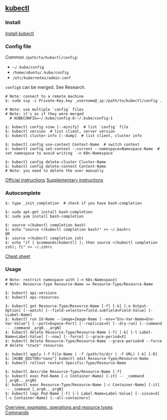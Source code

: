 ## [kubectl](https://kubectl.docs.kubernetes.io/)

### Install

[Install kubectl](Other/Kubernetes/Docs/Tasks/InstallTools/InstallKubectl)  

### Config file

Common `/path/to/kubectl/config`:
* `~/.kube/config`
* `/home/ubuntu/.kube/config`
* `/etc/kubernetes/admin.conf`

`config`s can be merged. See Research.  

```
# Note: connect to a remote machine
$: sudo scp -i Private-Key.key _username@_ip:/path/to/kubectl/config .

# Note: use multiple `config` files
# Note: it's as if they were merged
  # KUBECONFIG=~/.kube/config-0:~/.kube/config-1

$: kubectl config view [--minify]  # list `config` file
$: kubectl version  # list client, server version
$: kubectl cluster-info [--dump]  # list client, cluster info

$: kubectl config use-context Context-Name  # switch context
$: kubectl config set-context --current --namespace=Namespace-Name  # set namespace to avoid writing `-n K8n-Namespace`

$: kubectl config delete-cluster Cluster-Name
$: kubectl config delete-context Context-Name
# Note: you need to delete the user manually
```

[Official instructions](Other/Kubernetes/Docs/Tasks/AccessAppsInCluster/ConfigureAccessToClusters)
[Supplementary instructions](Other/RemoteKubectl)  

### Autocomplete

```
$: type _init_completion  # check if you have bash-completion

$: sudo apt-get install bash-completion
$: sudo yum install bash-completion

$: source <(kubectl completion bash)
$: echo "source <(kubectl completion bash)" >> ~/.bashrc
OR
$: source <(kubectl completion zsh)
$: echo "if [ $commands[kubectl] ]; then source <(kubectl completion zsh); fi" >> ~/.zshrc
```

[Cheat sheet](Other/Kubernetes/Docs/References/KubectlCLI/CheatSheet)  

### Usage

```
# Note: restrict namespace with [-n K8s-Namespace]
# Note: Resource-Type Resource-Name == Resource-Type/Resource-Name

$: kubectl api-versions
$: kubectl api-resources

$: kubectl get Resource-Type/Resource-Name [-f] [-k] [-o Output-Option] [--watch] [--field-selector=field.subfield=Field-Value] [-LLabel-Name]
$: kubectl run Id-Name --image=Image-Name [--env="Env-Var-Name=Env-Var-Value"] [--port=Expose-Port] [--replicas=X] [--dry-run] [--command -- _command _arg0.._argN]
$: kubectl delete Resource-Type/Resource-Name [-f] [-k] [-l Label-Name=Label-Value] [--now] [--force] [--grace-period=X]
$: kubectl delete Resource-Type/Resource-Name --grace-period=0 --force  # delete "stuck" resources

$: kubectl apply (-f File-Name | -f /path/to/dir | -f URL) [-k] [-R]
$: [KUBE_EDITOR="nano"] kubectl edit Resource-Type/Resource-Name
$: kubectl rollout restart Specific-Type/Resource-Name

$: kubectl describe Resource-Type/Resource-Name [-f]
$: kubectl exec Pod-Name [-c Container-Name] [-it] -- _command [_arg0.._argN]
$: kubectl exec Resource-Type/Resource-Name [-c Container-Name] [-it] -- _command [_arg0.._argN]
$: kubectl logs Pod-Name [-f] [-l Label-Name=Label-Value] [--since=X] [-c Container-Name] [--all-containers]
```

[Overview: examples, operations and resource types](Other/Kubernetes/Docs/References/KubectlCLI/Overview)  
[Commands](Other/Kubernetes/Docs/References/KubectlCLI/Commands)  
